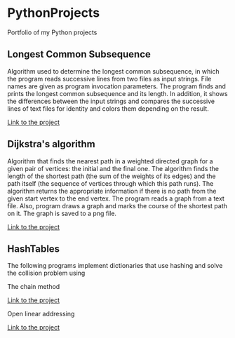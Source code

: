 # PythonProjects
Portfolio of my Python projects

## Longest Common Subsequence
Algorithm used to determine the longest common subsequence, in which the program reads successive lines from two files as input strings. File names are given as program invocation parameters. The program finds and prints the longest common subsequence and its length. In addition, it shows the differences between the input strings and compares the successive lines of text files for identity and colors them depending on the result.

[Link to the project](./LongestCommonSubsequence/Longest_common_subsequence.py)

## Dijkstra's algorithm
Algorithm that finds the nearest path in a weighted directed graph for a given pair of vertices: the initial and the final one.
The algorithm finds the length of the shortest path (the sum of the weights of its edges) and the path itself (the sequence of vertices through which this path runs). The algorithm returns the appropriate information if there is no path from the given start vertex to the end vertex. The program reads a graph from a text file. Also, program draws a graph and marks the course of the shortest path on it. The graph is saved to a png file.

[Link to the project](./DijkstrasAlgorithm)

## HashTables
The following programs implement dictionaries that use hashing and solve the collision problem using

The chain method 

[Link to the project](./HashTables/Chaining_method_in_hashing.py)

Open linear addressing

[Link to the project](./DijkstrasAlgorithm/Open_addressing.py)
